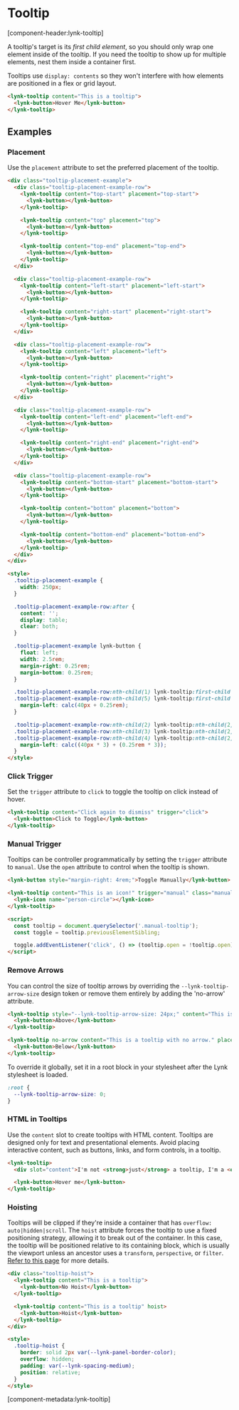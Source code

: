 # Tooltip

[component-header:lynk-tooltip]

A tooltip's target is its _first child element_, so you should only wrap one element inside of the tooltip. If you need the tooltip to show up for multiple elements, nest them inside a container first.

Tooltips use `display: contents` so they won't interfere with how elements are positioned in a flex or grid layout.

```html preview
<lynk-tooltip content="This is a tooltip">
  <lynk-button>Hover Me</lynk-button>
</lynk-tooltip>
```

## Examples

### Placement

Use the `placement` attribute to set the preferred placement of the tooltip.

```html preview
<div class="tooltip-placement-example">
  <div class="tooltip-placement-example-row">
    <lynk-tooltip content="top-start" placement="top-start">
      <lynk-button></lynk-button>
    </lynk-tooltip>

    <lynk-tooltip content="top" placement="top">
      <lynk-button></lynk-button>
    </lynk-tooltip>

    <lynk-tooltip content="top-end" placement="top-end">
      <lynk-button></lynk-button>
    </lynk-tooltip>
  </div>

  <div class="tooltip-placement-example-row">
    <lynk-tooltip content="left-start" placement="left-start">
      <lynk-button></lynk-button>
    </lynk-tooltip>

    <lynk-tooltip content="right-start" placement="right-start">
      <lynk-button></lynk-button>
    </lynk-tooltip>
  </div>

  <div class="tooltip-placement-example-row">
    <lynk-tooltip content="left" placement="left">
      <lynk-button></lynk-button>
    </lynk-tooltip>

    <lynk-tooltip content="right" placement="right">
      <lynk-button></lynk-button>
    </lynk-tooltip>
  </div>

  <div class="tooltip-placement-example-row">
    <lynk-tooltip content="left-end" placement="left-end">
      <lynk-button></lynk-button>
    </lynk-tooltip>

    <lynk-tooltip content="right-end" placement="right-end">
      <lynk-button></lynk-button>
    </lynk-tooltip>
  </div>

  <div class="tooltip-placement-example-row">
    <lynk-tooltip content="bottom-start" placement="bottom-start">
      <lynk-button></lynk-button>
    </lynk-tooltip>

    <lynk-tooltip content="bottom" placement="bottom">
      <lynk-button></lynk-button>
    </lynk-tooltip>

    <lynk-tooltip content="bottom-end" placement="bottom-end">
      <lynk-button></lynk-button>
    </lynk-tooltip>
  </div>
</div>

<style>
  .tooltip-placement-example {
    width: 250px;
  }

  .tooltip-placement-example-row:after {
    content: '';
    display: table;
    clear: both;
  }

  .tooltip-placement-example lynk-button {
    float: left;
    width: 2.5rem;
    margin-right: 0.25rem;
    margin-bottom: 0.25rem;
  }

  .tooltip-placement-example-row:nth-child(1) lynk-tooltip:first-child lynk-button,
  .tooltip-placement-example-row:nth-child(5) lynk-tooltip:first-child lynk-button {
    margin-left: calc(40px + 0.25rem);
  }

  .tooltip-placement-example-row:nth-child(2) lynk-tooltip:nth-child(2) lynk-button,
  .tooltip-placement-example-row:nth-child(3) lynk-tooltip:nth-child(2) lynk-button,
  .tooltip-placement-example-row:nth-child(4) lynk-tooltip:nth-child(2) lynk-button {
    margin-left: calc((40px * 3) + (0.25rem * 3));
  }
</style>
```

### Click Trigger

Set the `trigger` attribute to `click` to toggle the tooltip on click instead of hover.

```html preview
<lynk-tooltip content="Click again to dismiss" trigger="click">
  <lynk-button>Click to Toggle</lynk-button>
</lynk-tooltip>
```

### Manual Trigger

Tooltips can be controller programmatically by setting the `trigger` attribute to `manual`. Use the `open` attribute to control when the tooltip is shown.

```html preview
<lynk-button style="margin-right: 4rem;">Toggle Manually</lynk-button>

<lynk-tooltip content="This is an icon!" trigger="manual" class="manual-tooltip">
  <lynk-icon name="person-circle"></lynk-icon>
</lynk-tooltip>

<script>
  const tooltip = document.querySelector('.manual-tooltip');
  const toggle = tooltip.previousElementSibling;

  toggle.addEventListener('click', () => (tooltip.open = !tooltip.open));
</script>
```

### Remove Arrows

You can control the size of tooltip arrows by overriding the `--lynk-tooltip-arrow-size` design token or remove them entirely by adding the 'no-arrow' attribute.

```html preview
<lynk-tooltip style="--lynk-tooltip-arrow-size: 24px;" content="This is a tooltip with a large arrow.">
  <lynk-button>Above</lynk-button>
</lynk-tooltip>

<lynk-tooltip no-arrow content="This is a tooltip with no arrow." placement="bottom">
  <lynk-button>Below</lynk-button>
</lynk-tooltip>
```

To override it globally, set it in a root block in your stylesheet after the Lynk stylesheet is loaded.

```css
:root {
  --lynk-tooltip-arrow-size: 0;
}
```

### HTML in Tooltips

Use the `content` slot to create tooltips with HTML content. Tooltips are designed only for text and presentational elements. Avoid placing interactive content, such as buttons, links, and form controls, in a tooltip.

```html preview
<lynk-tooltip>
  <div slot="content">I'm not <strong>just</strong> a tooltip, I'm a <em>tooltip</em> with HTML!</div>

  <lynk-button>Hover me</lynk-button>
</lynk-tooltip>
```

### Hoisting

Tooltips will be clipped if they're inside a container that has `overflow: auto|hidden|scroll`. The `hoist` attribute forces the tooltip to use a fixed positioning strategy, allowing it to break out of the container. In this case, the tooltip will be positioned relative to its containing block, which is usually the viewport unless an ancestor uses a `transform`, `perspective`, or `filter`. [Refer to this page](https://developer.mozilla.org/en-US/docs/Web/CSS/position#fixed) for more details.

```html preview
<div class="tooltip-hoist">
  <lynk-tooltip content="This is a tooltip">
    <lynk-button>No Hoist</lynk-button>
  </lynk-tooltip>

  <lynk-tooltip content="This is a tooltip" hoist>
    <lynk-button>Hoist</lynk-button>
  </lynk-tooltip>
</div>

<style>
  .tooltip-hoist {
    border: solid 2px var(--lynk-panel-border-color);
    overflow: hidden;
    padding: var(--lynk-spacing-medium);
    position: relative;
  }
</style>
```

[component-metadata:lynk-tooltip]
